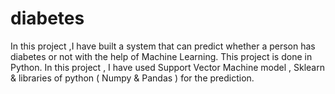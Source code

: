 # diabetes
In this project ,I have built a system that can predict whether a person has diabetes or not with the help of Machine Learning. This project is done in Python. In this project , I have used Support Vector Machine model , Sklearn &amp; libraries of python ( Numpy &amp; Pandas ) for the prediction.
